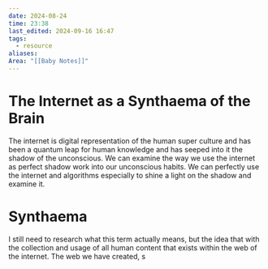 ```yaml
---
date: 2024-08-24
time: 23:38
last_edited: 2024-09-16 16:47
tags:
  - resource
aliases: 
Area: "[[Baby Notes]]"
---
```

# The Internet as a Synthaema of the Brain
The internet is digital representation of the human super culture and has been a quantum leap for human knowledge and has seeped into it the shadow of the unconscious. We can examine the way we use the internet as perfect shadow work into our unconscious habits. We can perfectly use the internet and algorithms especially to shine a light on the shadow and examine it.

# Synthaema
I still need to research what this term actually means, but the idea that with the collection and usage of all human content that exists within the web of the internet. The web we have created, s

